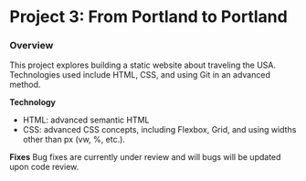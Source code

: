 # Project 3: From Portland to Portland

### Overview
This project explores building a static website about traveling the USA. Technologies used include HTML, CSS, and using Git in an advanced method.

**Technology**
* HTML: advanced semantic HTML
* CSS: advanced CSS concepts, including Flexbox, Grid, and using widths other than px (vw, %, etc.).

**Fixes**
Bug fixes are currently under review and will bugs will be updated upon code review. 
